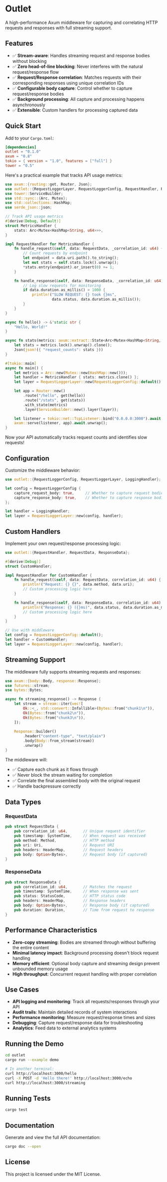 # Outlet

A high-performance Axum middleware for capturing and correlating HTTP requests and responses with full streaming support.

## Features

- ✅ **Stream-aware**: Handles streaming request and response bodies without blocking
- ✅ **Zero head-of-line blocking**: Never interferes with the natural request/response flow
- ✅ **Request/Response correlation**: Matches requests with their corresponding responses using unique correlation IDs
- ✅ **Configurable body capture**: Control whether to capture request/response bodies
- ✅ **Background processing**: All capture and processing happens asynchronously
- ✅ **Extensible**: Custom handlers for processing captured data

## Quick Start

Add to your `Cargo.toml`:

```toml
[dependencies]
outlet = "0.1.0"
axum = "0.8"
tokio = { version = "1.0", features = ["full"] }
tower = "0.5"
```

Here's a practical example that tracks API usage metrics:

```rust
use axum::{routing::get, Router, Json};
use outlet::{RequestLoggerLayer, RequestLoggerConfig, RequestHandler, RequestData, ResponseData};
use tower::ServiceBuilder;
use std::sync::{Arc, Mutex};
use std::collections::HashMap;
use serde_json::json;

// Track API usage metrics
#[derive(Debug, Default)]
struct MetricsHandler {
    stats: Arc<Mutex<HashMap<String, u64>>>,
}

impl RequestHandler for MetricsHandler {
    fn handle_request(&self, data: RequestData, _correlation_id: u64) {
        // Count requests by endpoint
        let endpoint = data.uri.path().to_string();
        let mut stats = self.stats.lock().unwrap();
        *stats.entry(endpoint).or_insert(0) += 1;
    }

    fn handle_response(&self, data: ResponseData, _correlation_id: u64) {
        // Log slow requests for monitoring
        if data.duration.as_millis() > 1000 {
            println!("SLOW REQUEST: {} took {}ms", 
                     data.status, data.duration.as_millis());
        }
    }
}

async fn hello() -> &'static str {
    "Hello, World!"
}

async fn stats(metrics: axum::extract::State<Arc<Mutex<HashMap<String, u64>>>>) -> Json<serde_json::Value> {
    let stats = metrics.lock().unwrap().clone();
    Json(json!({ "request_counts": stats }))
}

#[tokio::main]
async fn main() {
    let metrics = Arc::new(Mutex::new(HashMap::new()));
    let handler = MetricsHandler { stats: metrics.clone() };
    let layer = RequestLoggerLayer::new(RequestLoggerConfig::default(), handler);

    let app = Router::new()
        .route("/hello", get(hello))
        .route("/stats", get(stats))
        .with_state(metrics)
        .layer(ServiceBuilder::new().layer(layer));

    let listener = tokio::net::TcpListener::bind("0.0.0.0:3000").await.unwrap();
    axum::serve(listener, app).await.unwrap();
}
```

Now your API automatically tracks request counts and identifies slow requests!

## Configuration

Customize the middleware behavior:

```rust
use outlet::{RequestLoggerConfig, RequestLoggerLayer, LoggingHandler};

let config = RequestLoggerConfig {
    capture_request_body: true,     // Whether to capture request bodies
    capture_response_body: true,    // Whether to capture response bodies
};

let handler = LoggingHandler;
let layer = RequestLoggerLayer::new(config, handler);
```

## Custom Handlers

Implement your own request/response processing logic:

```rust
use outlet::{RequestHandler, RequestData, ResponseData};

#[derive(Debug)]
struct CustomHandler;

impl RequestHandler for CustomHandler {
    fn handle_request(&self, data: RequestData, correlation_id: u64) {
        println!("Request: {} {}", data.method, data.uri);
        // Custom processing logic here
    }

    fn handle_response(&self, data: ResponseData, correlation_id: u64) {
        println!("Response: {} ({}ms)", data.status, data.duration.as_millis());
        // Custom processing logic here  
    }
}

// Use with middleware
let config = RequestLoggerConfig::default();
let handler = CustomHandler;
let layer = RequestLoggerLayer::new(config, handler);
```

## Streaming Support

The middleware fully supports streaming requests and responses:

```rust
use axum::{body::Body, response::Response};
use futures::stream;
use bytes::Bytes;

async fn streaming_response() -> Response {
    let stream = stream::iter(vec![
        Ok::<_, std::convert::Infallible>(Bytes::from("chunk1\n")),
        Ok(Bytes::from("chunk2\n")), 
        Ok(Bytes::from("chunk3\n")),
    ]);
    
    Response::builder()
        .header("content-type", "text/plain")
        .body(Body::from_stream(stream))
        .unwrap()
}
```

The middleware will:

- ✅ Capture each chunk as it flows through
- ✅ Never block the stream waiting for completion  
- ✅ Correlate the final assembled body with the original request
- ✅ Handle backpressure correctly

## Data Types

### RequestData

```rust
pub struct RequestData {
    pub correlation_id: u64,       // Unique request identifier
    pub timestamp: SystemTime,     // When request was received
    pub method: Method,            // HTTP method
    pub uri: Uri,                  // Request URI
    pub headers: HeaderMap,        // Request headers
    pub body: Option<Bytes>,       // Request body (if captured)
}
```

### ResponseData

```rust
pub struct ResponseData {
    pub correlation_id: u64,       // Matches the request
    pub timestamp: SystemTime,     // When response was sent
    pub status: StatusCode,        // HTTP status code
    pub headers: HeaderMap,        // Response headers  
    pub body: Option<Bytes>,       // Response body (if captured)
    pub duration: Duration,        // Time from request to response
}
```

## Performance Characteristics

- **Zero-copy streaming**: Bodies are streamed through without buffering the entire content
- **Minimal latency impact**: Background processing doesn't block request handling
- **Memory efficient**: Optional body capture and streaming design prevent unbounded memory usage
- **High throughput**: Concurrent request handling with proper correlation

## Use Cases

- **API logging and monitoring**: Track all requests/responses through your API
- **Audit trails**: Maintain detailed records of system interactions  
- **Performance monitoring**: Measure request/response times and sizes
- **Debugging**: Capture request/response data for troubleshooting
- **Analytics**: Feed data to external analytics systems

## Running the Demo

```bash
cd outlet
cargo run --example demo

# In another terminal:
curl http://localhost:3000/hello
curl -X POST -d 'Hello there!' http://localhost:3000/echo  
curl http://localhost:3000/streaming
```

## Running Tests

```bash
cargo test
```

## Documentation

Generate and view the full API documentation:

```bash
cargo doc --open
```

## License

This project is licensed under the MIT License.
